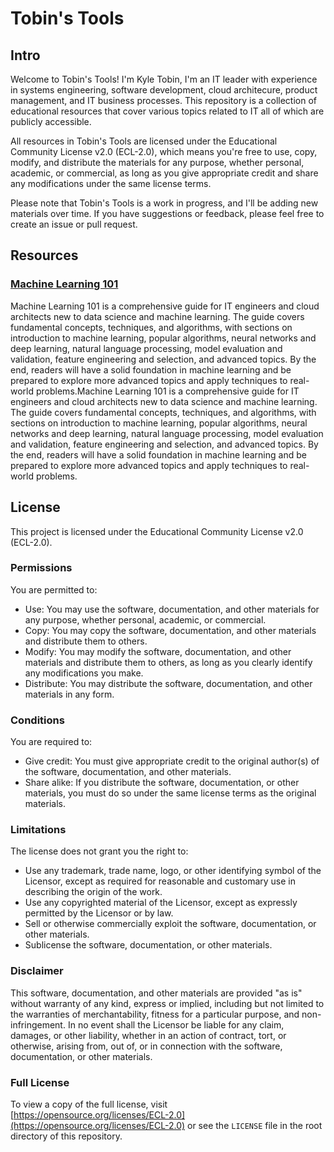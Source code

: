 # Tobin's Tools

## Intro
Welcome to Tobin's Tools! I'm Kyle Tobin, I'm an IT leader with experience in systems engineering, software development, cloud architecure, product management, and IT business processes. This repository is a collection of educational resources that cover various topics related to IT all of which are publicly accessible.

All resources in Tobin's Tools are licensed under the Educational Community License v2.0 (ECL-2.0), which means you're free to use, copy, modify, and distribute the materials for any purpose, whether personal, academic, or commercial, as long as you give appropriate credit and share any modifications under the same license terms.

Please note that Tobin's Tools is a work in progress, and I'll be adding new materials over time. If you have suggestions or feedback, please feel free to create an issue or pull request.

## Resources

### [Machine Learning 101](/docs/ai-ml/chatbot-machine-learning-101.md)

Machine Learning 101 is a comprehensive guide for IT engineers and cloud architects new to data science and machine learning. The guide covers fundamental concepts, techniques, and algorithms, with sections on introduction to machine learning, popular algorithms, neural networks and deep learning, natural language processing, model evaluation and validation, feature engineering and selection, and advanced topics. By the end, readers will have a solid foundation in machine learning and be prepared to explore more advanced topics and apply techniques to real-world problems.Machine Learning 101 is a comprehensive guide for IT engineers and cloud architects new to data science and machine learning. The guide covers fundamental concepts, techniques, and algorithms, with sections on introduction to machine learning, popular algorithms, neural networks and deep learning, natural language processing, model evaluation and validation, feature engineering and selection, and advanced topics. By the end, readers will have a solid foundation in machine learning and be prepared to explore more advanced topics and apply techniques to real-world problems.

## License

This project is licensed under the Educational Community License v2.0 (ECL-2.0).

### Permissions
You are permitted to:

- Use: You may use the software, documentation, and other materials for any purpose, whether personal, academic, or commercial.
- Copy: You may copy the software, documentation, and other materials and distribute them to others.
- Modify: You may modify the software, documentation, and other materials and distribute them to others, as long as you clearly identify any modifications you make.
- Distribute: You may distribute the software, documentation, and other materials in any form.

### Conditions
You are required to:

- Give credit: You must give appropriate credit to the original author(s) of the software, documentation, and other materials.
- Share alike: If you distribute the software, documentation, or other materials, you must do so under the same license terms as the original materials.

### Limitations
The license does not grant you the right to:

- Use any trademark, trade name, logo, or other identifying symbol of the Licensor, except as required for reasonable and customary use in describing the origin of the work.
- Use any copyrighted material of the Licensor, except as expressly permitted by the Licensor or by law.
- Sell or otherwise commercially exploit the software, documentation, or other materials.
- Sublicense the software, documentation, or other materials.

### Disclaimer
This software, documentation, and other materials are provided "as is" without warranty of any kind, express or implied, including but not limited to the warranties of merchantability, fitness for a particular purpose, and non-infringement. In no event shall the Licensor be liable for any claim, damages, or other liability, whether in an action of contract, tort, or otherwise, arising from, out of, or in connection with the software, documentation, or other materials.

### Full License
To view a copy of the full license, visit [https://opensource.org/licenses/ECL-2.0](https://opensource.org/licenses/ECL-2.0) or see the `LICENSE` file in the root directory of this repository.
